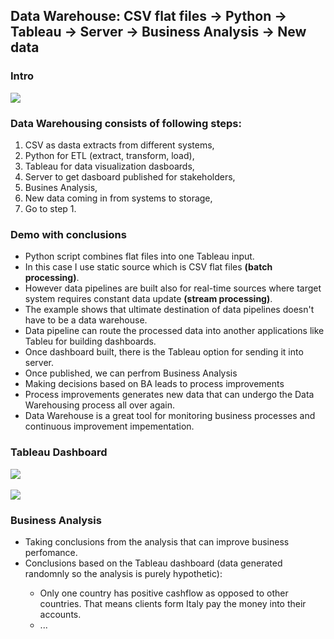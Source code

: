 <h2>Data Warehouse: CSV flat files -> Python -> Tableau -> Server -> Business Analysis -> New data</h2>
<h3>Intro</h3>
<img src="images/schema.JPG">
<h3>Data Warehousing consists of following steps:</h3>
<ol>
  <li>CSV as dasta extracts from different systems,</li>
  <li>Python for ETL (extract, transform, load),</li>
  <li>Tableau for data visualization dasboards,</li>
  <li>Server to get dasboard published for stakeholders,</li>
  <li>Busines Analysis,</li>
  <li>New data coming in from systems to storage,</li>
  <li>Go to step 1.</li>
</ol>
<h3>Demo with conclusions</h3>
<ul>
  <li>Python script combines flat files into one Tableau input.</li>
  <li>In this case I use static source  which is CSV flat files <b>(batch processing)</b>.</li>
  <li>However data pipelines are built also for real-time sources where target system requires constant data update <b>(stream processing)</b>.</li>
  <li>The example shows that ultimate destination of data pipelines doesn't have to be a data warehouse.</li>
  <li>Data pipeline can route the processed data into another applications like Tableu for building dashboards.</li>
  <li>Once dashboard built, there is the Tableau option for sending it into server.</li>
  <li>Once published, we can perfrom Business Analysis</li>
  <li>Making decisions based on BA leads to process improvements</li>
  <li>Process improvements generates new data that can undergo the Data Warehousing process all over again.</li>
  <li>Data Warehouse is a great tool for monitoring business processes and continuous improvement impementation.</li>
</ul>

<h3>Tableau Dashboard</h3>
<img src="images/dashboard.JPG">
<br>
<br>
<img src="images/dashboard2.JPG">
<h3>Business Analysis</h3>
<ul>
  <li>Taking conclusions from the analysis that can improve business perfomance.</li>
  <li>Conclusions based on the Tableau dashboard (data generated randomnly so the analysis is purely hypothetic):</li>
    <ul>
      <li>Only one country has positive cashflow as opposed to other countries. That means clients form Italy pay the money into their accounts.</li>
      <li>...</li>
    </ul>
<ul>
